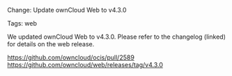 Change: Update ownCloud Web to v4.3.0

Tags: web

We updated ownCloud Web to v4.3.0. Please refer to the changelog (linked) for details on the web release.

https://github.com/owncloud/ocis/pull/2589
https://github.com/owncloud/web/releases/tag/v4.3.0
